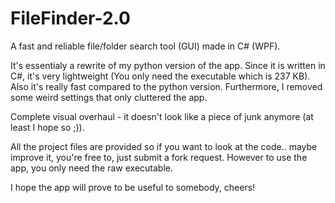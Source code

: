 # FileFinder-2.0
A fast and reliable file/folder search tool (GUI) made in C# (WPF). 

It's essentialy a rewrite of my python version of the app. Since it is written in C#, it's very lightweight (You only need the executable which is 237 KB).
Also it's really fast compared to the python version. Furthermore, I removed some weird settings that only cluttered the app.

Complete visual overhaul - it doesn't look like a piece of junk anymore (at least I hope so ;)).

All the project files are provided so if you want to look at the code.. maybe improve it, you're free to, just submit a fork request.
However to use the app, you only need the raw executable.

I hope the app will prove to be useful to somebody, cheers!
